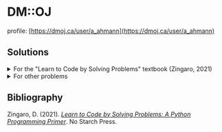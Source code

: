 
# DM::OJ 

profile: [https://dmoj.ca/user/a_ahmann](https://dmoj.ca/user/a_ahmann)

## Solutions

<details>
<summary>For the "Learn to Code by Solving Problems" textbook (Zingaro, 2021)</summary>

### Chapter 1: Getting started

|__problem name__|__problem id__|__solution(s)__|__notes__|
|----------------|--------------|---------------|---------|
| Not a Wall of Text | [dmopc15c7p2](https://dmoj.ca/problem/dmopc15c7p2) | [java](./solutions/dmopc15c7p2/solution.java) | [p. 5](#bib) |
| Core Drill | [dmopc14c5p1](https://dmoj.ca/problem/dmopc14c5p1) | [java](./solutions/dmopc14c5p1/solution.java) |  [p. 18](#bib) |
| A Spooky Season | [wc16c1j1](https://dmoj.ca/problem/wc16c1j1) | [c++](./solutions/wc16c1j1/solution.cpp), [java](./solutions/wc16c1j1/solution.java) | [p. 24](#bib) |
| A New Hope | [wc15c2j1](https://dmoj.ca/problem/wc15c2j1) | [java](./solutions/wc15c2j1/solution.java) | [p. 24](#bib) |
| Next in line |[ccc13j1](https://dmoj.ca/problem/ccc13j1)| [c++](./solutions/ccc13j1/solution.cpp), [java](./solutions/ccc13j1/solution.java) | [p. 24](#bib) |
| How's the Weather? | [wc17c1j2](https://dmoj.ca/problem/wc17c1j2) | [c++](./solutions/wc17c1j2/solution.cpp), [java](./solutions/wc17c1j2/solution.java) | [p. 24](#bib) |
| An Honest Day's Work | [wc18c3j1](https://dmoj.ca/problem/wc18c3j1) | [c++](./solutions/wc18c3j1/solution.cpp), [java](./solutions/wc18c3j1/solution.java) | [p. 24](#bib) |

### Chapter 2: Making decisions

|__problem name__|__problem id__|__solution(s)__|__notes__|
|----------------|--------------|---------------|---------|
| Winning Score | [ccc19j1](https://dmoj.ca/problem/ccc19j1) | [java](./solutions/ccc19j1/solution.java) | [p. 25](#bib) |
| Telemarketer or not? | [ccc18j1](https://dmoj.ca/problem/ccc18j1) | [java](./solutions/ccc18j1/solution.java) | [p. 37](#bib) |
| Canadian Calorie Counting | [ccc06j1](https://dmoj.ca/problem/ccc06j1) | [java](./solutions/ccc06j1/solution.java) | [p. 45](#bib) |
| Special Day | [ccc15j1](https://dmoj.ca/problem/ccc15j1) | [java](./solutions/ccc15j1/solution.java) | [p. 45](#bib) |
| Happy or Sad | [ccc15j2](https://dmoj.ca/problem/ccc15j2) | [java](./solutions/ccc15j2/solution.java) | [p. 45](#bib) |
| C.C. and Cheese-kun | [dmopc16c1p0](https://dmoj.ca/problem/dmopc16c1p0) | [java](./solutions/dmopc16c1p0/solution.java) | [p. 45](#bib) |
| Who is in the Middle? | [ccc07j1](https://dmoj.ca/problem/ccc07j1) | [java](./solutions/ccc07j1/solution.java) | [p. 45](#bib) |

### Chapter 3: Repeating code (definite loops)

|__problem name__|__problem id__|__solution(s)__|__notes__|
|----------------|--------------|---------------|---------|
| Trik | [coci06c5p1](https://dmoj.ca/problem/coci06c5p1) | [java](./solutions/coci06c5p1/solution.java) | [p. 47](#bib) |
| Occupy Parking | [ccc18j2](https://dmoj.ca/problem/ccc18j2) | [java](./solutions/ccc18j2/solution.java) | [p. 56](#bib) |
| Uncrackable | [wc17c3j3](https://dmoj.ca/problem/wc17c3j3) | [java](./solutions/wc17c3j3/solution.java) | [p. 67](#bib) |
| Magnus | [coci18c3p1](https://dmoj.ca/problem/coci18c3p1) | [java](./solutions/coci18c3p1/solution.java) | [p. 67](#bib) |
| English or French? | [ccc11s1](https://dmoj.ca/problem/ccc11s1) | [java](./solutions/ccc11s1/solution.java) | [p. 67](#bib) |
| Multiple Choice | [ccc11s2](https://dmoj.ca/problem/ccc11s2) | [java](./solutions/ccc11s2/solution.java) | [p. 67](#bib) |
| Ljestvica | [coci12c5p1](https://dmoj.ca/problem/coci12c5p1) | | [p. 67](#bib) |
| Rijeci | [coci13c3p1](https://dmoj.ca/problem/coci13c3p1) | | [p. 67](#bib) |
| Elder | [coci18c4p1](https://dmoj.ca/problem/coci18c4p1) | | [p. 67](#bib) |

### Chapter 4: Repeating code (indefinite loops)

|__problem name__|__problem id__|__solution(s)__|__notes__|
|----------------|--------------|---------------|---------|
| Slot Machines | [ccc00s1](https://dmoj.ca/problem/ccc00s1) | [java](./solutions/ccc00s1/solution.java) | [p. 69](#bib), TODO (only passes 3/5 test cases) |
| Do the Shuffle | [ccc08j2](https://dmoj.ca/problem/ccc08j2) | | [p. 86](#bib) |
| Epidemiology | [ccc20j2](https://dmoj.ca/problem/ccc20j2) | | |
| Ptice | [coci08c1p2](https://dmoj.ca/problem/coci08c1p2) | | |
| AmeriCanadian | [ccc02j2](https://dmoj.ca/problem/ccc02j2) | | |
| Take a Number | [ecoo13r1p1](https://dmoj.ca/problem/ecoo13r1p1) | | |
| When You Eat Your Smarties | [ecoo15r1p1](https://dmoj.ca/problem/ecoo15r1p1) | | |
| Cold Compress | [ccc19j3](https://dmoj.ca/problem/ccc19j3) | | |

### Chapter 5: Organizing Values Using Lists

|__problem name__|__problem id__|__solution(s)__|__notes__|
|----------------|--------------|---------------|---------|
| Voronoi Villages | [ccc18s1](https://dmoj.ca/problem/ccc18s1) | | |
| Munch 'n' Brunch | [ecoo17r1p1](https://dmoj.ca/problem/ecoo17r1p1) | | |
| Deal or No Deal Calculator | [ccc07j3](https://dmoj.ca/problem/ccc07j3) | | |
| Cezar | [coci17c1p1](https://dmoj.ca/problem/coci17c1p1) | | |
| Preokret | [coci18c2p1](https://dmoj.ca/problem/coci18c2p1) | | |
| Babbling Brooks | [ccc00s2](https://dmoj.ca/problem/ccc00s2) | | |
| Willow's Wild Ride | [ecoo18r1p1](https://dmoj.ca/problem/ecoo18r1p1) | | |
| Free Shirts | [ecoo19r1p1](https://dmoj.ca/problem/ecoo19r1p1) | | |
| Tides | [dmopc14c7p2](https://dmoj.ca/problem/dmopc14c7p2) | | |
| Wesley Plays DDR | [wac3p3](https://dmoj.ca/problem/wac3p3) | | |
| Rue's Rings | [ecoo18r1p2](https://dmoj.ca/problem/ecoo18r1p2) | | |
| Emacs | [coci19c5p1](https://dmoj.ca/problem/coci19c5p1) | | |
| Crtanje | [coci20c2p1](https://dmoj.ca/problem/coci20c2p1) | | TODO, note to self: see book for hints |
| Charlie's Crazy Conquest | [dmopc19c5p2](https://dmoj.ca/problem/dmopc19c5p2) | | TODO |

### Chapter 6: Designing Programs With Functions

|__problem name__|__problem id__|__solution(s)__|__notes__|
|----------------|--------------|---------------|---------|
| Card Game | [ccc99s1](https://dmoj.ca/problem/ccc99s1) | | |
| From 1987 to 2013 | [ccc13s1](https://dmoj.ca/problem/ccc13s1) | | |
| Are we there yet? | [ccc18j3](https://dmoj.ca/problem/ccc18j3) | | |
| Decoding DNA | [ecoo12r1p2](https://dmoj.ca/problem/ecoo12r1p2) | | |
| Platforme | [crci07p1](https://dmoj.ca/problem/crci07p1) | | |
| Misa | [coci13c2p2](https://dmoj.ca/problem/coci13c2p2) | | |

### Chapter 7: Reading and Writing Files

(no problems)

### Chapter 8: Organizing Values Using Sets and Dictionaries

|__problem name__|__problem id__|__solution(s)__|__notes__|
|----------------|--------------|---------------|---------|
| Email | [ecoo19r2p1](https://dmoj.ca/problem/ecoo19r2p1) | | |
| Common Words | [cco99p2](https://dmoj.ca/problem/cco99p2) | | |
| Bard | [crci06p1](https://dmoj.ca/problem/crci06p1) | | |
| Conspicuous Cryptic Checklist | [dmopc19c5p1](https://dmoj.ca/problem/dmopc19c5p1) | | |
| Marko | [coci15c2p1](https://dmoj.ca/problem/coci15c2p1) | | |
| Attack of the CipherTexts | [ccc06s2](https://dmoj.ca/problem/ccc06s2) | | |
| Mode Finding | [dmopc19c3p1](https://dmoj.ca/problem/dmopc19c3p1) | | |
| Utrka | [coci14c2p2](https://dmoj.ca/problem/coci14c2p2) | | |
| ZigZag | [coci17c2p2](https://dmoj.ca/problem/coci17c2p2) | | |

### Chapter 9: Designing Algorithms with Complete Search

|__problem name__|__problem id__|__solution(s)__|__notes__|
|----------------|--------------|---------------|---------|
| Patkice | [coci20c1p1](https://dmoj.ca/problem/coci20c1p1) | | |
| Old Fishin' Hole | [ccc09j2](https://dmoj.ca/problem/ccc09j2) | | |
| Spindie | [ecoo16r1p2](https://dmoj.ca/problem/ecoo16r1p2) | | |
| SafeBreaker | [cco96p2](https://dmoj.ca/problem/cco96p2) | | |
| Firefly | [crci06p3](https://dmoj.ca/problem/crci06p3) | | |

### Chapter 10: Designing Algorithms with Complete Search

|__problem name__|__problem id__|__solution(s)__|__notes__|
|----------------|--------------|---------------|---------|
| Lousy Christmas Presents | [dmopc20c2p2](https://dmoj.ca/problem/dmopc20c2p2) | | |
| Ribbon Colouring Fun | [dmopc17c4p1](https://dmoj.ca/problem/dmopc17c4p1) | | |
| Fujō Neko | [dmopc17c1p1](https://dmoj.ca/problem/dmopc17c1p1) | | |
| Profesor | [coci10c1p2](https://dmoj.ca/problem/coci10c1p2) | | |
| Pod starim krovovima | [coci19c4p1](https://dmoj.ca/problem/coci19c4p1) | | |
| Victor's Moral Dilemma | [dmopc20c1p2](https://dmoj.ca/problem/dmopc20c1p2) | | |
| Avocado Trees! | [avocadotrees](https://dmoj.ca/problem/avocadotrees) | | |
| Eko | [coci11c5p2](https://dmoj.ca/problem/coci11c5p2) | | |
| Cheap Christmas Lights | [wac6p2](https://dmoj.ca/problem/wac6p2) | | |
| Party Lamps | [ioi98p3](https://dmoj.ca/problem/ioi98p3) | | |

</details>

<details>
<summary>For other problems</summary>

|__problem name__|__problem id__|__solution(s)__|__notes__|
|----------------|--------------|---------------|---------|
| Grade 9 Math | [dmopc19c6p1](https://dmoj.ca/problem/dmopc19c6p1) | [java](./solutions/dmopc19c6p1/solution.java) | Does not pass all test cases |

</details>

<p id="bib"></p>

## Bibliography

Zingaro, D. (2021). [_Learn to Code by Solving Problems: A Python Programming Primer_](https://isbnsearch.org/isbn/9781718501331). No Starch Press.
